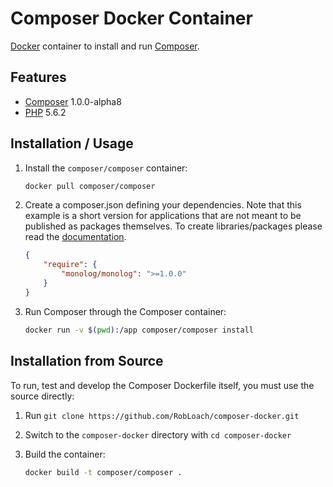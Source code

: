 Composer Docker Container
=========================

[Docker](http://docker.com) container to install and run [Composer](http://getcomposer.org).

Features
--------

* [Composer](http://getcomposer.org) 1.0.0-alpha8
* [PHP](http://php.net) 5.6.2

Installation / Usage
--------------------

1. Install the `composer/composer` container:

    ``` sh
    docker pull composer/composer
    ```

2. Create a composer.json defining your dependencies. Note that this example is
a short version for applications that are not meant to be published as packages
themselves. To create libraries/packages please read the
[documentation](http://getcomposer.org/doc/02-libraries.md).

    ``` json
    {
        "require": {
            "monolog/monolog": ">=1.0.0"
        }
    }
    ```

3. Run Composer through the Composer container:

    ``` sh
    docker run -v $(pwd):/app composer/composer install
    ```

Installation from Source
------------------------

To run, test and develop the Composer Dockerfile itself, you must use the
source directly:

1. Run `git clone https://github.com/RobLoach/composer-docker.git`
2. Switch to the `composer-docker` directory with `cd composer-docker`
3. Build the container:

    ``` sh
    docker build -t composer/composer .
    ```
